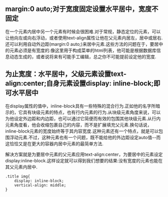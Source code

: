 




## margin:0 auto;对于宽度固定设置水平居中，宽度不固定

在一个元素内居中另一个元素有时候会很困难.对于常规，静态定位的元素，可以让他向左或向右浮动，或者使用text-align属性让他在父元素内居左，居中或居右.还可以利用自动外边距(margin:0 auto;)来居中元素.这些方法的问题在于，要居中的元素必须是有宽度的.像这里用于构成菜单的html列表，他可能是根据数据库信息动态生成的，或者说将来有可能手工编辑，总之你不可能提前设定他的宽度.


## 为止宽度：水平居中，父级元素设置text-align:center;自身元素设置display: inline-block;即可水平居中

在display属性的值中，inline-block具有一些特殊的混合行为.正如他的名字所暗示的，它具有块级元素的特点，也有行内元素的行为.从块级元素角度来说，可以为他设定外边距和内边距，也可以通过它简便而有效的包围其他块级元素.从行内元素角度看，他会收缩包裹自己的内容，而不是扩展填充父元素.换句话说，inline-block元素的宽度始终等于其内容宽度.这种元素还有一个特点，就是可以包围浮动元素.不过，这种元素也有一个问题，既不能给他的外边距设定auto值--而这恰恰又是在更大的容器内居中元素的最简单方法.

解决方案就是为要居中元素的父元素应用text-align:center，为要居中的元素设定display:inline-block.这样设定就可以得到我们想要的结果:没有宽度的元素也能在其父元素内居中.

```
.title img{
    display: inline-block;
    vertical-align: middle;
}
```